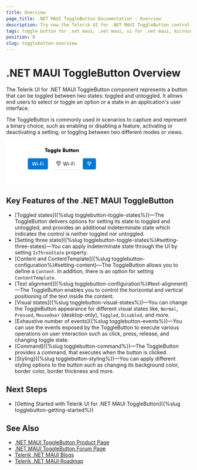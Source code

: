 ```yaml
---
title: Overview
page_title: .NET MAUI ToggleButton Documentation - Overview
description: Try now the Telerik UI for .NET MAUI ToggleButton control that provides various options for customizing its look and feel.
tags: toggle button for .net maui, .net maui, ui for .net maui, microsoft .net maui
position: 0
slug: togglebutton-overview
---
```


# .NET MAUI ToggleButton Overview

The Telerik UI for .NET MAUI ToggleButton component represents a button that can be toggled between two states: toggled and untoggled. It allows end users to select or toggle an option or a state in an application's user interface.

The ToggleButton is commonly used in scenarios to capture and represent a binary choice, such as enabling or disabling a feature, activating or deactivating a setting, or toggling between two different modes or views.

![.NET MAUI ToggleButton Overview](images/togglebutton-overview.png "ToggleButton for .NET MAUI")

## Key Features of the .NET MAUI ToggleButton

* [Toggled states]({%slug togglebutton-toggle-states%})&mdash;The ToggleButton delivers options for setting its state to toggled and untoggled, and provides an additional indeterminate state which indicates the control is neither toggled nor untoggled.
* [Setting three state]({%slug togglebutton-toggle-states%}#setting-three-states)&mdash;You can apply indeterminate state through the UI by setting `IsThreeState` property.
* [Content and ContentTemplate]({%slug togglebutton-configuration%}#setting-content)&mdash;The ToggleButton allows you to define a `Content`. In addition, there is an option for setting `ContentTemplate`.
* [Text alignment]({%slug togglebutton-configuration%}#text-alignment)&mdash;The ToggleButton enables you to control the horizontal and vertical positioning of the text inside the content.
* [Visual states]({%slug togglebutton-visual-states%})&mdash;You can change the ToggleButton appearance for different visual states like, `Normal`, `Pressed`, `MouseOver` (desktop-only), `Toggled`, `Disabled`, and more.
* [Exhaustive number of events]({%slug togglebutton-events%})&mdash;You can use the events exposed by the ToggleButton to execute various operations on user interaction such as click, press, release, and changing toggle state.
* [Command]({%slug togglebutton-command%})&mdash;The ToggleButton provides a command, that executes when the button is clicked.
* [Styling]({%slug togglebutton-styling%})&mdash;You can apply different styling options to the button such as changing its background color, border color, border thickness and more.

## Next Steps

- [Getting Started with Telerik UI for .NET MAUI ToggleButton]({%slug togglebutton-getting-started%})

## See Also

- <a href="https://www.telerik.com/maui-ui/togglebutton" target="_blank">.NET MAUI ToggleButton Product Page</a>
- <a href="https://www.telerik.com/forums/maui?tagId=2057" target="_blank">.NET MAUI ToggleButton Forum Page</a>
- <a href="https://www.telerik.com/blogs/mobile-net-maui" target="_blank">Telerik .NET MAUI Blogs</a>
- <a href="https://www.telerik.com/support/whats-new/maui-ui/roadmap" target="_blank">Telerik .NET MAUI Roadmap</a>